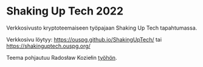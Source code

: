 # Shaking Up Tech 2022


Verkkosivusto kryptoteemaiseen työpajaan Shaking Up Tech tapahtumassa.


Verkkosivu löytyy: https://ouspg.github.io/ShakingUpTech/ tai https://shakinguptech.ouspg.org/


Teema pohjautuu Radosław Koziełin [työhön](https://github.com/panr/hugo-theme-terminal).
